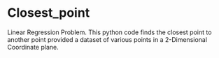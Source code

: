 # Closest_point
Linear Regression Problem.
This python code finds the closest point to another point provided a dataset of various points in a 2-Dimensional Coordinate plane.
